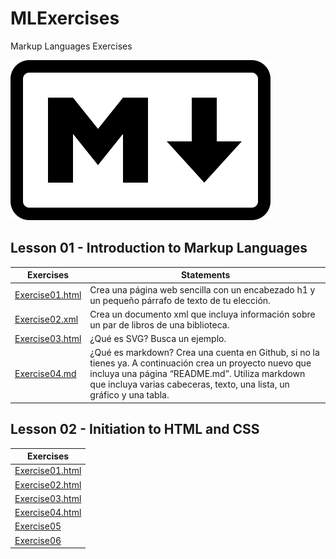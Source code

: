 # MLExercises
Markup Languages Exercises

![Mark of Markdowm](markdown-mark.svg)

## Lesson 01 - Introduction to Markup Languages

Exercises | Statements
-------------------- | --------------------------------------------------------------------------------
[Exercise01.html](/Lesson01/Exercise01.html) | Crea una página web sencilla con un encabezado h1 y un pequeño párrafo de texto de tu elección.
[Exercise02.xml](/Lesson01/Exercise02.xml) | Crea un documento xml que incluya información sobre un par de libros de una biblioteca.
[Exercise03.html](/Lesson01/Exercise03.html) | ¿Qué es SVG? Busca un ejemplo.
[Exercise04.md](/Lesson01/Exercise04.md) | ¿Qué es markdown? Crea una cuenta en Github, si no la tienes ya. A continuación crea un proyecto nuevo que incluya una página “README.md”. Utiliza markdown que incluya varias cabeceras, texto, una lista, un gráfico y una tabla.

## Lesson 02 - Initiation to HTML and CSS

Exercises |
-------------------- |
[Exercise01.html](/Lesson02/Exercise01.html) |
[Exercise02.html](/Lesson02/Exercise02.html) |
[Exercise03.html](/Lesson02/Exercise03.html) |
[Exercise04.html](/Lesson02/Exercise04.html) |
[Exercise05](/Lesson02/Exercise05/www.misitio.com) |
[Exercise06](/Lesson02/Exercise06) |
